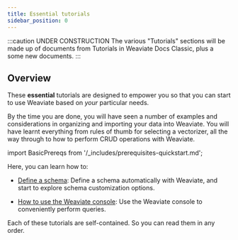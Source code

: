 ```yaml
---
title: Essential tutorials
sidebar_position: 0
---
```


<!-- TODO: Remove explanatory header once layout review complete -->
:::caution UNDER CONSTRUCTION
The various "Tutorials" sections will be made up of documents from Tutorials in Weaviate Docs Classic, plus a some new documents.
:::

## Overview

These **essential** tutorials are designed to empower you so that you can start to use Weaviate based on *your* particular needs.

By the time you are done, you will have seen a number of examples and considerations in organizing and importing your data into Weaviate. You will have learnt everything from rules of thumb for selecting a vectorizer, all the way through to how to perform CRUD operations with Weaviate.

import BasicPrereqs from '/_includes/prerequisites-quickstart.md';

<BasicPrereqs />

Here, you can learn how to:

<!-- - [Select the right vectorizer]  (./_select-vectorizer.md): Identify the right vectorizer based on your data type (text, image, etc.) and application goals (text clustering, Q&A, text to image comparison, image comparison). -->
- [Define a schema](./how-to-create-a-schema.md): Define a schema automatically with Weaviate, and start to explore schema customization options.
<!-- - [Import data]  (./_how-to-import-data.md): Use batch imports for large datasets, including what options are available to maximize the import speed. -->
- [How to use the Weaviate console](./console.md): Use the Weaviate console to conveniently perform queries.
<!-- - [Perform CRUD operations]  (./_crud.md): Perform CRUD operations with Weaviate. -->

<!-- Once you are finished with this section, we suggest moving on to our [Search tutorials]  (../_search/index.md). There we guide you through the powerful yet flexible options Weaviate provides for searching through your data.  -->

Each of these tutorials are self-contained. So you can read them in any order.
